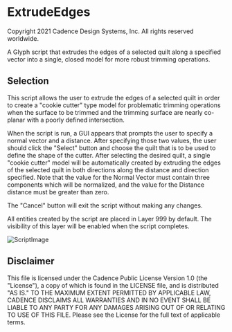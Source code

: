 # ExtrudeEdges
Copyright 2021 Cadence Design Systems, Inc. All rights reserved worldwide.

A Glyph script that extrudes the edges of a selected quilt along a specified vector into a single, closed model for more robust trimming operations.

## Selection
This script allows the user to extrude the edges of a selected quilt in order to create a "cookie cutter" type model for problematic trimming operations when the surface to be trimmed and the trimming surface are nearly co-planar with a poorly defined intersection.

When the script is run, a GUI appears that prompts the user to specify a normal vector and a distance. After specifying those two values, the user should click the "Select" button and choose the quilt that is to be used to define the shape of the cutter. After selecting the desired quilt, a single "cookie cutter" model will be automatically created by extruding the edges of the selected quilt in both directions along the distance and direction specified. Note that the value for the Normal Vector must contain three components which will be normalized, and the value for the Distance distance must be greater than zero.

The "Cancel" button will exit the script without making any changes.

All entities created by the script are placed in Layer 999 by default. The visibility of this layer will be enabled when the script completes.

![ScriptImage](https://raw.github.com/pointwise/ExtrudeEdges/master/GUI.png)

## Disclaimer
This file is licensed under the Cadence Public License Version 1.0 (the "License"), a copy of which is found in the LICENSE file, and is distributed "AS IS." 
TO THE MAXIMUM EXTENT PERMITTED BY APPLICABLE LAW, CADENCE DISCLAIMS ALL WARRANTIES AND IN NO EVENT SHALL BE LIABLE TO ANY PARTY FOR ANY DAMAGES ARISING OUT OF OR RELATING TO USE OF THIS FILE. 
Please see the License for the full text of applicable terms.
	 

